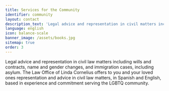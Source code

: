 ```yaml
---
title: Services for the Community
identifier: community
layout: contact
description_text: 'Legal advice and representation in civil matters including wills and contracts, name and gender change cases,  and immigration cases, including asylum. The Law Office of Linda Cornelius is committed to serving the Spanish speaking LGBTQ community in Maryland.'
language: english
icon: balance-scale
banner_image: /assets/books.jpg
sitemap: true
order: 3
---
```



Legal advice and representation in civil law matters including wills and contracts, name and gender changes, and immigration cases, including asylum. The Law Office of Linda Cornelius offers to you and your loved ones representation and advice in civil law matters, in Spanish and English, based in experience and commitment serving the LGBTQ community.